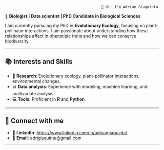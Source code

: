                                                 👋 Hi! I'm Adrián Giaquinta
                                                
🌱 **Biologist | Data scientist | PhD Candidate in Biological Sciences**

I am currently pursuing my PhD in **Evolutionary Ecology**, focusing on plant-pollinator interactions. I am passionate about understanding how these relationships affect in phenotipic traits and how we can conserve biodiversity.

---

## 📚 **Interests and Skills**

- 🔬 **Research**: Evolutionary ecology, plant-pollinator interactions, environmental changes.
- 📊 **Data analysis**: Experience with modeling, machine learning, and multivariate analysis.
- 💻 **Tools**: Proficient in **R** and **Python**.

---

## 🔗 **Connect with me**

- 💼 **LinkedIn**: https://www.linkedin.com/in/adriangiaquinta/
- 📧 **Email**: adrigiaquinta@gmail.com

---
